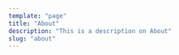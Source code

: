 ```yaml
---
template: "page"
title: "About"
description: "This is a description on About"
slug: "about"
---
```


